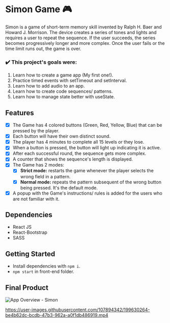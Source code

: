 # Simon Game 🎮

Simon is a game of short-term memory skill invented by Ralph H. Baer and Howard J. Morrison. The device creates a series of tones and lights and requires a user to repeat the sequence. If the user succeeds, the series becomes progressively longer and more complex. Once the user fails or the time limit runs out, the game is over.

<strong><h3>✔️ This project's goals were:</h3></strong>
1. Learn how to create a game app (My first one!).
2. Practice timed events with setTimeout and setInterval.
3. Learn how to add audio to an app.
4. Learn how to create code sequences/ patterns.
5. Learn how to manage state better with useState.

## Features
- [X] The Game has 4 colored buttons (Green, Red, Yellow, Blue) that can be pressed by the player.
- [X] Each button will have their own distinct sound.
- [X] The player has 4 minutes to complete all 15 levels or they lose.
- [X] When a button is pressed, the button will light up indicating it is active.
- [X] After each successful round, the sequence gets more complex.
- [X] A counter that shows the sequence's length is displayed.
- [X] The Game has 2 modes:
  - [X] <strong>Strict mode:</strong> restarts the game whenever the player selects the wrong field in a pattern.
  - [X] <strong>Normal mode:</strong> repeats the pattern subsequent of the wrong button being pressed. It's the default mode.
- [X] A popup with the Game's instructions/ rules is added for the users who are not familiar with it.

## Dependencies
- React JS
- React-Bootstrap
- SASS

## Getting Started
- Install dependencies with `npm i`.
- `npm start` in front-end folder.

## Final Product
![App Overview - Simon](https://user-images.githubusercontent.com/107894342/199627003-38f42daa-23e0-4e19-a5fc-208b3f988f5e.png)

https://user-images.githubusercontent.com/107894342/199630264-be4b62dc-bcdb-47b3-962a-a0f1db486919.mp4

